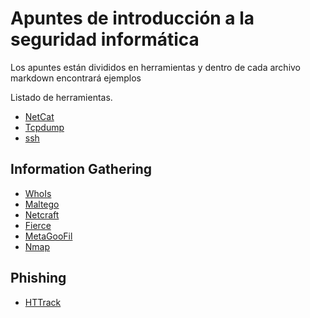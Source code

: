 # Apuntes de introducción a la seguridad informática

Los apuntes están divididos en herramientas  y dentro de cada archivo markdown encontrará ejemplos


Listado de herramientas.

- [NetCat](./netcat.md)
- [Tcpdump](./tcpdump.md)
- [ssh](./sshTunel.md)

Information Gathering
---
- [WhoIs](./whois.md)
- [Maltego](./maltego.md)
- [Netcraft](./netcraft.md)  
- [Fierce](./fierce.md)
- [MetaGooFil](./metagoolfil.md)
- [Nmap](./nmap.md)

Phishing
---
- [HTTrack](./htTrack.md)
